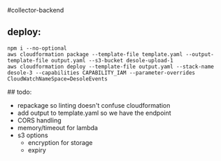 #collector-backend

## deploy:

```
npm i --no-optional
aws cloudformation package --template-file template.yaml --output-template-file output.yaml --s3-bucket desole-upload-1
aws cloudformation deploy --template-file output.yaml --stack-name desole-3 --capabilities CAPABILITY_IAM --parameter-overrides CloudWatchNameSpace=DesoleEvents
```

## todo:

* repackage so linting doesn't confuse cloudformation
* add output to template.yaml so we have the endpoint
* CORS handling
* memory/timeout for lambda
* s3 options
  * encryption for storage
  * expiry


